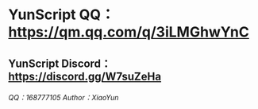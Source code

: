 # YunScript QQ： https://qm.qq.com/q/3iLMGhwYnC
## YunScript Discord：https://discord.gg/W7suZeHa
###### QQ：168777105  Author：XiaoYun
